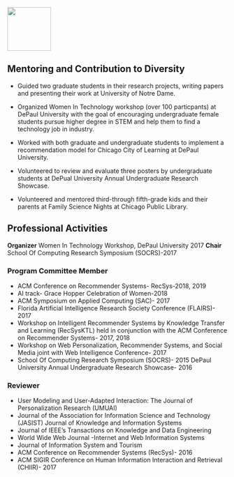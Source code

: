 
<img src="/images/act1.png" width="100" />

## Mentoring and Contribution to Diversity

- Guided two graduate students in their research projects, writing papers and presenting their work at University of Notre Dame.

- Organized Women In Technology workshop (over 100 particpants) at DePaul University with the goal of encouraging undergraduate female students pursue higher degree in STEM and help them to find a technology job in industry.
- Worked with both graduate and undergraduate students to implement a recommendation model for Chicago City of Learning at DePaul University.
- Volunteered to review and evaluate three posters by undergraduate students at DePual University Annual Undergraduate Research Showcase.
- Volunteered and mentored third-through fifth-grade kids and their parents at Family Science Nights at Chicago Public Library.

## Professional Activities

**Organizer** Women In Technology Workshop, DePaul University 2017
**Chair** School Of Computing Research Symposium (SOCRS)-2017

### Program Committee Member
- ACM Conference on Recommender Systems- RecSys-2018, 2019
- AI track- Grace Hopper Celebration of Women-2018
- ACM Symposium on Applied Computing (SAC)- 2017
- Florida Artificial Intelligence Research Society Conference (FLAIRS)- 2017
- Workshop on Intelligent Recommender Systems by Knowledge Transfer and Learning (RecSysKTL) held in conjunction with the ACM Conference on Recommender Systems- 2017, 2018
- Workshop on Web Personalization, Recommender Systems, and Social Media joint with Web Intelligence Conference- 2017
- School Of Computing Research Symposium (SOCRS)- 2015 DePaul University Annual Undergraduate Research Showcase- 2016

### Reviewer
- User Modeling and User-Adapted Interaction: The Journal of Personalization Research (UMUAI)
- Journal of the Association for Information Science and Technology (JASIST) Journal of Knowledge and Information Systems
- Journal of IEEE’s Transactions on Knowledge and Data Engineering
- World Wide Web Journal -Internet and Web Information Systems
- Journal of Information System and Tourism
- ACM Conference on Recommender Systems (RecSys)- 2016
- ACM SIGIR Conference on Human Information Interaction and Retrieval (CHIIR)- 2017

  
